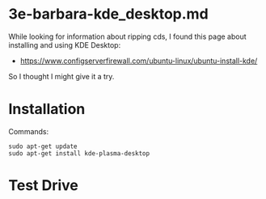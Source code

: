 
# 3e-barbara-kde_desktop.md

While looking for information about ripping cds, I found this page about installing and using KDE Desktop:
- https://www.configserverfirewall.com/ubuntu-linux/ubuntu-install-kde/

So I thought I might give it a try.

# Installation

Commands:
```
sudo apt-get update
sudo apt-get install kde-plasma-desktop
```

# Test Drive

